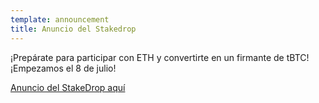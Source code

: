```yaml
---
template: announcement
title: Anuncio del Stakedrop
---
```

¡Prepárate para participar con ETH y convertirte en un firmante de tBTC! ¡Empezamos el 8 de julio!

<a href="https://www.crowdcast.io/e/keep-stakedrop---live" target="_blank" rel="noopener noreferrer">Anuncio del StakeDrop aquí</a>
